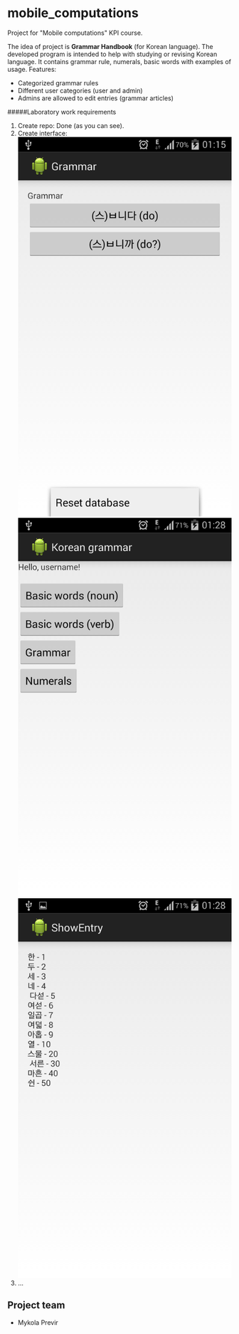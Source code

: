 mobile_computations
===================

Project for "Mobile computations" KPI course.

The idea of project is **Grammar Handbook** (for Korean language).
The developed program is intended to help with studying or revising Korean language.
It contains grammar rule, numerals, basic words with examples of usage.
Features:
* Categorized grammar rules
* Different user categories (user and admin)
* Admins are allowed to edit entries (grammar articles)



#####Laboratory work requirements 
1. Create repo:
Done (as you can see).
2. Create interface:
![App's interface](screen.png)
![App's interface](screen2.png)
![App's interface](screen3.png)
3. ...

Project team
--------
* Mykola Previr
